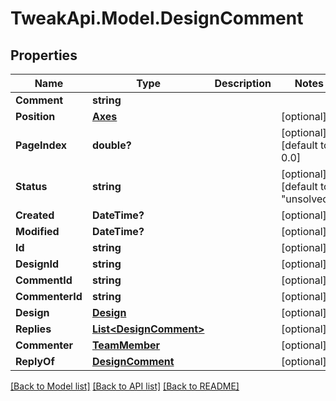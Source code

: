 # TweakApi.Model.DesignComment
## Properties

Name | Type | Description | Notes
------------ | ------------- | ------------- | -------------
**Comment** | **string** |  | 
**Position** | [**Axes**](Axes.md) |  | [optional] 
**PageIndex** | **double?** |  | [optional] [default to 0.0]
**Status** | **string** |  | [optional] [default to "unsolved"]
**Created** | **DateTime?** |  | [optional] 
**Modified** | **DateTime?** |  | [optional] 
**Id** | **string** |  | [optional] 
**DesignId** | **string** |  | [optional] 
**CommentId** | **string** |  | [optional] 
**CommenterId** | **string** |  | [optional] 
**Design** | [**Design**](Design.md) |  | [optional] 
**Replies** | [**List&lt;DesignComment&gt;**](DesignComment.md) |  | [optional] 
**Commenter** | [**TeamMember**](TeamMember.md) |  | [optional] 
**ReplyOf** | [**DesignComment**](DesignComment.md) |  | [optional] 

[[Back to Model list]](../README.md#documentation-for-models) [[Back to API list]](../README.md#documentation-for-api-endpoints) [[Back to README]](../README.md)

